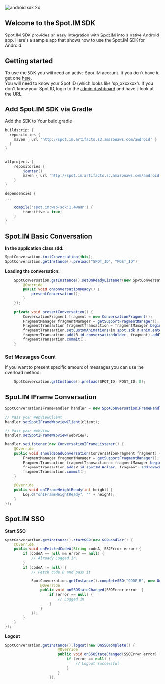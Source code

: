![android sdk 2x](https://user-images.githubusercontent.com/607917/35045982-4f117920-fb9e-11e7-81bd-f193a764d02b.jpg)

## Welcome to the Spot.IM SDK

Spot.IM SDK provides an easy integration with [Spot.IM](http://www.spot.im) into a native Android app. 
Here's a sample app that shows how to use the Spot.IM SDK for Android. 

## Getting started

To use the SDK you will need an active Spot.IM account. If you don't have it, get one [here](http://www.spot.im).  
You will need to know your Spot ID (which looks like 'sp_xxxxxxx'). 
If you don't know your Spot ID, login to the [admin dashboard](https://admin.spot.im) and have a look at the URL.

## Add Spot.IM SDK via Gradle

Add the SDK to Your build.gradle

```groovy
buildscript {
  repositories {
    maven { url 'http://spot.im.artifacts.s3.amazonaws.com/android' }
  }
}


allprojects {
    repositories {
        jcenter()
        maven { url 'http://spot.im.artifacts.s3.amazonaws.com/android' }
    }
}

dependencies {
...

    compile('spot.im:web-sdk:1.4@aar') {
        transitive = true;
    }
}
```


## Spot.IM Basic Conversation 

**In the application class add:**
``` java
SpotConversation.initConversation(this);
SpotConversation.getInstance().preload("SPOT_ID", "POST_ID");

```

**Loading the conversation:**

``` java
    SpotConversation.getInstance().setOnReadyListener(new SpotConversation.OnReadyListener() {
        @Override
        public void onConversationReady() {
            presentConversation();
        }
    });

    private void presentConversation() {
        ConversationFragment fragment = new ConversationFragment();
        FragmentManager fragmentManager = getSupportFragmentManager();
        FragmentTransaction fragmentTransaction = fragmentManager.beginTransaction();
        fragmentTransaction.setCustomAnimations(im.spot.sdk.R.anim.enter_from_right, im.spot.sdk.R.anim.exit_to_left, im.spot.sdk.R.anim.enter_from_left, im.spot.sdk.R.anim.exit_to_right);
        fragmentTransaction.add(R.id.conversationHolder, fragment).addToBackStack(null);
        fragmentTransaction.commit();
    }
```

### Set Messages Count

If you want to present specific amount of messages you can use the overload method:
``` java
    SpotConversation.getInstance().preload(SPOT_ID, POST_ID, 8);
```

## Spot.IM IFrame Conversation

``` java
SpotConversationIFrameHandler handler = new SpotConversationIFrameHandler();

// Pass your WebViewClient 
handler.setSpotIFrameWebviewClient(client);

// Pass your WebView 
handler.setSpotIFrameWebview(webView);

handler.setListener(new ConversationIFrameListener() {
    @Override
    public void shouldLoadConversation(ConversationFragment fragment) {
        FragmentManager fragmentManager = getSupportFragmentManager();
        FragmentTransaction fragmentTransaction = fragmentManager.beginTransaction();
        fragmentTransaction.add(R.id.spotIM_Holder, fragment).addToBackStack(null);
        fragmentTransaction.commit();
    }

    @Override
    public void onIFrameHeightReady(int height) {
        Log.d("onIFrameHeightReady", "" + height);
    }
});
```

## Spot.IM SSO

**Start SSO**
``` java
SpotConversation.getInstance().startSSO(new SSOHandler() {
    @Override
    public void onFetchedCodeA(String codeA, SSOError error) {
        if (codeA == null && error == null) {
            // Already Logged in.
        }
        if (codeA != null) {
            // Fetch code B and pass it

            SpotConversation.getInstance().completeSSO("CODE_B", new OnSSOComplete() {
                @Override
                public void onSSOStateChanged(SSOError error) {
                    if (error == null) {
                        // Logged in
                    }
                }
            });
        }
    }
});
```

**Logout**
``` java
SpotConversation.getInstance().logout(new OnSSOComplete() {
                        @Override
                        public void onSSOStateChanged(SSOError error) {
                            if (error == null) {
                                // Logout successful
                            }
                        }
                    });
``` 
